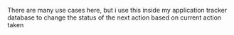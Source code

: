There are many use cases here, but i use this inside my application tracker database to change the status of the next action based on current action taken
